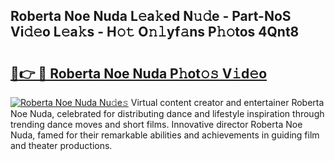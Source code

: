 ## Roberta Noe Nuda L𝚎a𝚔ed N𝚞𝚍e - Part-NoS Vi𝚍𝚎o L𝚎a𝚔s - H𝚘𝚝 O𝚗𝚕yf𝚊ns P𝚑𝚘tos 4Qnt8

# <h2><a href="http://kfeolx.oniu.top/?m=Roberta+Noe+Nuda">🔗👉 🔴 Roberta Noe Nuda P𝚑ot𝚘𝚜 V𝚒d𝚎o</a></h2>

[![Roberta Noe Nuda Nu𝚍e𝚜](https://i.imgur.com/0qMVB7G.gif)](http://kfeolx.oniu.top/?m=Roberta+Noe+Nuda)
Virtual content creator and entertainer Roberta Noe Nuda, celebrated for distributing dance and lifestyle inspiration through trending dance moves and short films. Innovative director Roberta Noe Nuda, famed for their remarkable abilities and achievements in guiding film and theater productions.  
